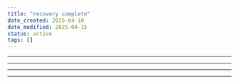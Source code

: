 ```yaml
---
title: "recovery complete"
date_created: 2025-04-10
date_modified: 2025-04-15
status: active
tags: []
---
```


---

---

---

---


